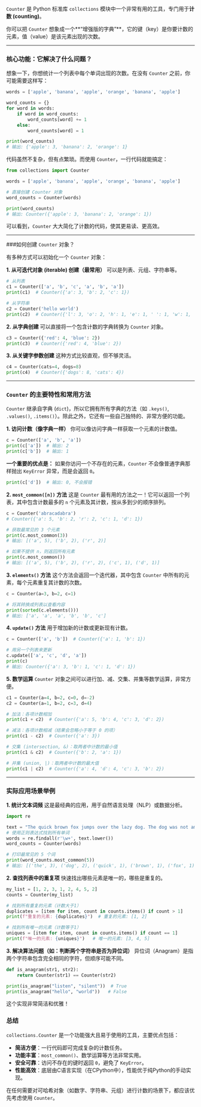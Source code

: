 `Counter` 是 Python 标准库 `collections` 模块中一个非常有用的工具，专门用于**计数 (counting)**。

你可以把 `Counter` 想象成一个**“增强版的字典”**，它的键（key）是你要计数的元素，值（value）是该元素出现的次数。

---

### 核心功能：它解决了什么问题？

想象一下，你想统计一个列表中每个单词出现的次数。在没有 `Counter` 之前，你可能需要这样写：

```python
words = ['apple', 'banana', 'apple', 'orange', 'banana', 'apple']

word_counts = {}
for word in words:
    if word in word_counts:
        word_counts[word] += 1
    else:
        word_counts[word] = 1

print(word_counts)
# 输出: {'apple': 3, 'banana': 2, 'orange': 1}
```

代码虽然不复杂，但有点繁琐。而使用 `Counter`，一行代码就能搞定：

```python
from collections import Counter

words = ['apple', 'banana', 'apple', 'orange', 'banana', 'apple']

# 直接创建 Counter 对象
word_counts = Counter(words)

print(word_counts)
# 输出: Counter({'apple': 3, 'banana': 2, 'orange': 1})
```
可以看到，`Counter` 大大简化了计数的代码，使其更易读、更高效。

---

###如何创建 `Counter` 对象？

有多种方式可以初始化一个 `Counter` 对象：

**1. 从可迭代对象 (iterable) 创建（最常用）**
可以是列表、元组、字符串等。

```python
# 从列表
c1 = Counter(['a', 'b', 'c', 'a', 'b', 'a'])
print(c1)  # Counter({'a': 3, 'b': 2, 'c': 1})

# 从字符串
c2 = Counter('hello world')
print(c2)  # Counter({'l': 3, 'o': 2, 'h': 1, 'e': 1, ' ': 1, 'w': 1, 'r': 1, 'd': 1})
```

**2. 从字典创建**
可以直接将一个包含计数的字典转换为 `Counter` 对象。

```python
c3 = Counter({'red': 4, 'blue': 2})
print(c3)  # Counter({'red': 4, 'blue': 2})
```

**3. 从关键字参数创建**
这种方式比较直观，但不够灵活。

```python
c4 = Counter(cats=4, dogs=8)
print(c4)  # Counter({'dogs': 8, 'cats': 4})
```

---

### `Counter` 的主要特性和常用方法

`Counter` 继承自字典 (`dict`)，所以它拥有所有字典的方法（如 `.keys()`, `.values()`, `.items()`）。除此之外，它还有一些自己独特的、非常方便的功能。

**1. 访问计数（像字典一样）**
你可以像访问字典一样获取一个元素的计数值。

```python
c = Counter(['a', 'b', 'a'])
print(c['a'])  # 输出: 2
print(c['b'])  # 输出: 1
```

**一个重要的优点是：** 如果你访问一个不存在的元素，`Counter` 不会像普通字典那样抛出 `KeyError` 异常，而是会返回 `0`。

```python
print(c['d'])  # 输出: 0, 不会报错
```

**2. `most_common([n])` 方法**
这是 `Counter` 最有用的方法之一！它可以返回一个列表，其中包含计数最多的 `n` 个元素及其计数，按从多到少的顺序排列。

```python
c = Counter('abracadabra')
# Counter({'a': 5, 'b': 2, 'r': 2, 'c': 1, 'd': 1})

# 获取最常见的 3 个元素
print(c.most_common(3))
# 输出: [('a', 5), ('b', 2), ('r', 2)]

# 如果不提供 n，则返回所有元素
print(c.most_common())
# 输出: [('a', 5), ('b', 2), ('r', 2), ('c', 1), ('d', 1)]
```

**3. `elements()` 方法**
这个方法会返回一个迭代器，其中包含 `Counter` 中所有的元素，每个元素重复其计数的次数。

```python
c = Counter(a=3, b=2, c=1)

# 将其转换成列表以查看内容
print(sorted(c.elements()))
# 输出: ['a', 'a', 'a', 'b', 'b', 'c']
```

**4. `update()` 方法**
用于增加新的计数或更新现有计数。

```python
c = Counter(['a', 'b'])  # Counter({'a': 1, 'b': 1})

# 用另一个列表来更新
c.update(['a', 'c', 'd', 'a'])
print(c)
# 输出: Counter({'a': 3, 'b': 1, 'c': 1, 'd': 1})
```

**5. 数学运算**
`Counter` 对象之间可以进行加、减、交集、并集等数学运算，非常方便。

```python
c1 = Counter(a=4, b=2, c=0, d=-2)
c2 = Counter(a=1, b=2, c=3, d=4)

# 加法：各项计数相加
print(c1 + c2)  # Counter({'a': 5, 'b': 4, 'c': 3, 'd': 2})

# 减法：各项计数相减（结果会忽略小于等于 0 的项）
print(c1 - c2)  # Counter({'a': 3})

# 交集 (intersection, &)：取两者中计数的最小值
print(c1 & c2)  # Counter({'b': 2, 'a': 1})

# 并集 (union, |)：取两者中计数的最大值
print(c1 | c2)  # Counter({'a': 4, 'd': 4, 'c': 3, 'b': 2})
```

---

### 实际应用场景举例

**1. 统计文本词频**
这是最经典的应用，用于自然语言处理（NLP）或数据分析。

```python
import re

text = "The quick brown fox jumps over the lazy dog. The dog was not amused."
# 使用正则表达式找到所有单词
words = re.findall(r'\w+', text.lower())
word_counts = Counter(words)

# 打印最常见的 5 个词
print(word_counts.most_common(5))
# 输出: [('the', 3), ('dog', 2), ('quick', 1), ('brown', 1), ('fox', 1)]
```

**2. 查找列表中的重复项**
快速找出哪些元素是唯一的，哪些是重复的。

```python
my_list = [1, 2, 3, 1, 2, 4, 5, 2]
counts = Counter(my_list)

# 找到所有重复的元素（计数大于1）
duplicates = [item for item, count in counts.items() if count > 1]
print(f"重复的元素: {duplicates}")  # 重复的元素: [1, 2]

# 找到所有唯一的元素（计数等于1）
uniques = [item for item, count in counts.items() if count == 1]
print(f"唯一的元素: {uniques}")   # 唯一的元素: [3, 4, 5]
```

**3. 解决算法问题（如：判断两个字符串是否为异位词）**
异位词（Anagram）是指两个字符串包含完全相同的字符，但顺序可能不同。

```python
def is_anagram(str1, str2):
    return Counter(str1) == Counter(str2)

print(is_anagram("listen", "silent"))  # True
print(is_anagram("hello", "world"))   # False
```
这个实现非常简洁和优雅！

### 总结

`collections.Counter` 是一个功能强大且易于使用的工具，主要优点包括：

- **简洁方便**：一行代码即可完成复杂的计数任务。
- **功能丰富**：`most_common()`、数学运算等方法非常实用。
- **安全可靠**：访问不存在的键时返回 `0`，避免了 `KeyError`。
- **性能高效**：底层由C语言实现（在CPython中），性能优于纯Python的手动实现。

在任何需要对可哈希对象（如数字、字符串、元组）进行计数的场景下，都应该优先考虑使用 `Counter`。
